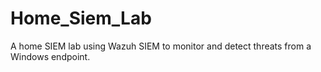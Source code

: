 # Home_Siem_Lab
A home SIEM lab using Wazuh SIEM to monitor and detect threats from a Windows endpoint.
